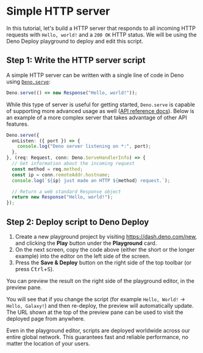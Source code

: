 # Simple HTTP server

In this tutorial, let's build a HTTP server that responds to all incoming HTTP
requests with `Hello, world!` and a `200 OK` HTTP status. We will be using the
Deno Deploy playground to deploy and edit this script.

## **Step 1:** Write the HTTP server script

A simple HTTP server can be written with a single line of code in Deno using
[`Deno.serve`](https://deno.land/api?s=Deno.serve):

```js title="One-line HTTP server"
Deno.serve(() => new Response("Hello, world!"));
```

While this type of server is useful for getting started, `Deno.serve` is capable
of supporting more advanced usage as well
([API reference docs](https://deno.land/api?s=Deno.serve)). Below is an example
of a more complex server that takes advantage of other API features.

```ts title="More complex Hello World server"
Deno.serve({
  onListen: ({ port }) => {
    console.log("Deno server listening on *:", port);
  },
}, (req: Request, conn: Deno.ServeHandlerInfo) => {
  // Get information about the incoming request
  const method = req.method;
  const ip = conn.remoteAddr.hostname;
  console.log(`${ip} just made an HTTP ${method} request.`);

  // Return a web standard Response object
  return new Response("Hello, world!");
});
```

## **Step 2:** Deploy script to Deno Deploy

1. Create a new playground project by visiting https://dash.deno.com/new, and
   clicking the **Play** button under the **Playground** card.
2. On the next screen, copy the code above (either the short or the longer
   example) into the editor on the left side of the screen.
3. Press the **Save & Deploy** button on the right side of the top toolbar (or
   press <kbd>Ctrl</kbd>+<kbd>S</kbd>).

You can preview the result on the right side of the playground editor, in the
preview pane.

You will see that if you change the script (for example `Hello, World!` ->
`Hello, Galaxy!`) and then re-deploy, the preview will automatically update. The
URL shown at the top of the preview pane can be used to visit the deployed page
from anywhere.

Even in the playground editor, scripts are deployed worldwide across our entire
global network. This guarantees fast and reliable performance, no matter the
location of your users.

[native-http]: https://deno.land/manual@v1.15.1/runtime/http_server_apis
[std-http]: https://deno.land/std/http
[request]: ../api/runtime-request
[conninfo]: https://doc.deno.land/https/deno.land%2Fstd%2Fhttp%2Fserver.ts#ConnInfo
[response]: ../api/runtime-response
